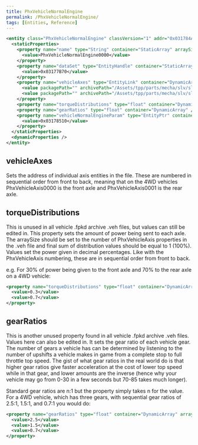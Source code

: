 ```yaml
---
title: PhxVehicleNormalEngine
permalink: /PhxVehicleNormalEngine/
tags: [Entities, Reference]
---
```


```xml
<entity class="PhxVehicleNormalEngine" classVersion="1" addr="0x031784A0" unknown1="120" unknown2="212215">
  <staticProperties>
    <property name="name" type="String" container="StaticArray" arraySize="1">
      <value>PhxVehicleNormalEngine0000</value>
    </property>
    <property name="dataSet" type="EntityHandle" container="StaticArray" arraySize="1">
      <value>0x03177B70</value>
    </property>
    <property name="vehicleAxes" type="EntityLink" container="DynamicArray" arraySize="2">
      <value packagePath="" archivePath="/Assets/tpp/parts/mecha/slv/slv.veh" nameInArchive="PhxVehicleAxis0000">0x03177BE0</value>
      <value packagePath="" archivePath="/Assets/tpp/parts/mecha/slv/slv.veh" nameInArchive="PhxVehicleAxis0001">0x03178270</value>
    </property>
    <property name="torqueDistributions" type="float" container="DynamicArray" />
    <property name="gearRatios" type="float" container="DynamicArray" />
    <property name="vehicleNormalEngineParam" type="EntityPtr" container="StaticArray" arraySize="1">
      <value>0x03178510</value>
    </property>
  </staticProperties>
  <dynamicProperties />
</entity>
```

## vehicleAxes

Sets the address of individual axis entities in the file. These are
numbered in sequential order from front to back, meaning that on the 4WD
vehicles PhxVehicleAxis0000 is the front axle and PhxVehicleAxis0001 is
the rear axle.


## torqueDistributions

This is unused in all vehicle .fpkd archive .veh files, but values can
still be edited in. This property sets the amount of power being sent to
each axle. The arraySize should be set to the number of PhxVehicleAxis
properties in the .veh file and final sum of distribution values should
be equal to 1 (100%). Values set the power given in decimal percentages.
Like with the PhxVehicleAxis numbering, these are in sequential order
from front to back.

e.g. For 30% of power being given to the front axle and 70% to the rear
axle on a 4WD vehicle:

```xml
<property name="torqueDistributions" type="float" container="DynamicArray" arraySize="2">
  <value>0.3</value>
  <value>0.7</value>
</property>
```

## gearRatios

This is another unused property found in all vehicle .fpkd archive .veh
files. Values here can also be edited in. It sets the gear ratio of each
vehicle gear. The number of gears a vehicle has can be determined by
listening to the number of upshifts a vehicle makes in game from a
complete stop to full throttle top speed. The gist of what gear ratios
in the real world do is that higher gear ratios give faster acceleration
at the cost of lower top speed while in that gear, and lower amounts are
the inverse (hence why your vehicle may go from 0-30 in a few seconds
but 70-85 takes much longer).

Standard gear ratios are n:1 but the property simply takes n for the
value. For a 4WD vehicle, which has three gears, with sequential gear
ratios of 2.5:1, 1.5:1, and 0.7:1 you would do:

```xml
<property name="gearRatios" type="float" container="DynamicArray" arraySize="3">
  <value>2.5</value>
  <value>1.5</value>
  <value>0.7</value>
</property>
```

